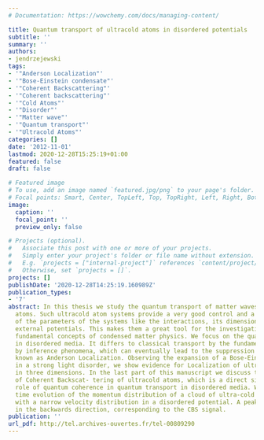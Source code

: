 ```yaml
---
# Documentation: https://wowchemy.com/docs/managing-content/

title: Quantum transport of ultracold atoms in disordered potentials
subtitle: ''
summary: ''
authors:
- jendrzejewski
tags:
- '"Anderson Localization"'
- '"Bose-Einstein condensate"'
- '"Coherent Backscattering"'
- '"Coherent backscattering"'
- '"Cold Atoms"'
- '"Disorder"'
- '"Matter wave"'
- '"Quantum transport"'
- '"Ultracold Atoms"'
categories: []
date: '2012-11-01'
lastmod: 2020-12-28T15:25:19+01:00
featured: false
draft: false

# Featured image
# To use, add an image named `featured.jpg/png` to your page's folder.
# Focal points: Smart, Center, TopLeft, Top, TopRight, Left, Right, BottomLeft, Bottom, BottomRight.
image:
  caption: ''
  focal_point: ''
  preview_only: false

# Projects (optional).
#   Associate this post with one or more of your projects.
#   Simply enter your project's folder or file name without extension.
#   E.g. `projects = ["internal-project"]` references `content/project/deep-learning/index.md`.
#   Otherwise, set `projects = []`.
projects: []
publishDate: '2020-12-28T14:25:19.160989Z'
publication_types:
- '7'
abstract: In this thesis we study the quantum transport of matter waves with ultracold
  atoms. Such ultracold atom systems provide a very good control and a high flexibility
  of the parameters of the systems like the interactions, its dimensionality and the
  external potentials. This makes them a great tool for the investigation of several
  fundamental concepts of condensed matter physics. We focus on the quantumtransport
  in disordered media. It differs to classical transport by the fundamental role played
  by inference phenomena, which can eventually lead to the suppression of transport;
  known as Anderson Localization. Observing the expansion of a Bose-Einstein condensate
  in a strong light disorder, we show evidence for Localization of ultracold atoms
  in three dimensions. In the last part of this manuscript we discuss the observation
  of Coherent Backscat- tering of ultracold atoms, which is a direct signal of the
  role of quantum coherence in quantum transport in disordered media. We observe the
  time evolution of the momentum distribution of a cloud of ultra-cold atoms, launched
  with a narrow velocity distribution in a disordered potential. A peak emerges in
  in the backwards direction, corresponding to the CBS signal.
publication: ''
url_pdf: http://tel.archives-ouvertes.fr/tel-00809290
---
```

